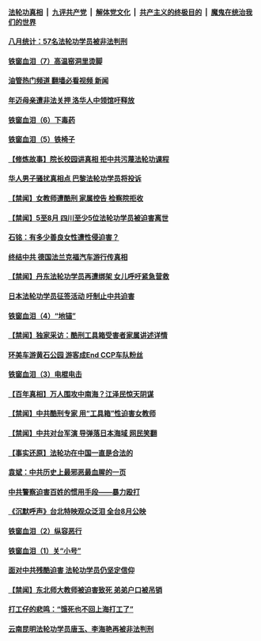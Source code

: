 ####  [法轮功真相](../../../../basic/blob/master/README.md?t=09131401) &nbsp;|&nbsp; [九评共产党](../../../../9ping.md/blob/master/README.md?t=09131401) &nbsp;|&nbsp; [解体党文化](../../../../jtdwh.md/blob/master/README.md?t=09131401)  &nbsp;|&nbsp; [共产主义的终极目的](../../../../gczydzjmd.md/blob/master/README.md?t=09131401) &nbsp;|&nbsp; [魔鬼在统治我们的世界](../../../../mgztzwmdsj.md/blob/master/README.md?t=09131401) 

#### [八月统计：57名法轮功学员被非法判刑](../pages/prog424/a103519627.md?t=09131401) 

#### [铁窗血泪（7）高温窑洞里烫脚](../pages/prog424/a103518216.md?t=09131401) 

#### [油管热门频道 翻墙必看视频 新闻](http://45.76.130.85:81/youtube.html?09131401)

#### [年迈母亲遭非法关押 洛华人中领馆吁释放](../pages/prog424/a103517422.md?t=09131401) 

#### [铁窗血泪（6）下毒药](../pages/prog424/a103515271.md?t=09131401) 

#### [铁窗血泪（5）铁椅子](../pages/prog424/a103513566.md?t=09131401) 

#### [【修炼故事】院长校园讲真相 拒中共污蔑法轮功课程](../pages/prog424/a103511114.md?t=09131401) 

#### [华人男子骚扰真相点 巴黎法轮功学员将投诉](../pages/prog424/a103511153.md?t=09131401) 

#### [【禁闻】女教师遭酷刑 家属控告 检察院拒收](../pages/prog424/a103509198.md?t=09131401) 

#### [【禁闻】5至8月 四川至少5位法轮功学员被迫害离世](../pages/prog424/a103508337.md?t=09131401) 

#### [石铭：有多少善良女性遭性侵迫害？](../pages/prog424/a103507672.md?t=09131401) 

#### [终结中共 德国法兰克福汽车游行传真相](../pages/prog424/a103504683.md?t=09131401) 

#### [【禁闻】丹东法轮功学员再遭绑架 女儿呼吁紧急营救](../pages/prog424/a103503620.md?t=09131401) 

#### [日本法轮功学员征签活动 吁制止中共迫害](../pages/prog424/a103503445.md?t=09131401) 

#### [铁窗血泪（4）“地锚”](../pages/prog424/a103502399.md?t=09131401) 

#### [【禁闻】独家采访：酷刑工具箱受害者家属讲述详情](../pages/prog424/a103502122.md?t=09131401) 

#### [环美车游黄石公园 游客成End CCP车队粉丝](../pages/prog424/a103499682.md?t=09131401) 

#### [铁窗血泪（3）电棍电击](../pages/prog424/a103499667.md?t=09131401) 

#### [【百年真相】万人围攻中南海？江泽民惊天阴谋](../pages/prog424/a103498319.md?t=09131401) 

#### [【禁闻】中共酷刑专家 用“工具箱”性迫害女教师](../pages/prog424/a103498367.md?t=09131401) 

#### [【禁闻】中共对台军演 导弹落日本海域 网民笑翻](../pages/prog424/a103495672.md?t=09131401) 

#### [【事实还原】法轮功在中国一直是合法的](../pages/prog424/a103494104.md?t=09131401) 

#### [袁斌：中共历史上最邪恶最血腥的一页](../pages/prog424/a103493872.md?t=09131401) 

#### [中共警察迫害百姓的惯用手段——暴力殴打](../pages/prog424/a103493800.md?t=09131401) 

#### [《沉默呼声》台北特映观众泛泪 全台8月公映](../pages/prog424/a103492627.md?t=09131401) 

#### [铁窗血泪（2）纵容恶行](../pages/prog424/a103491689.md?t=09131401) 

#### [铁窗血泪（1）关“小号”](../pages/prog424/a103491667.md?t=09131401) 

#### [面对中共残酷迫害 法轮功学员仍坚定信仰](../pages/prog424/a103489008.md?t=09131401) 

#### [【禁闻】东北师大教师被迫害致死 弟弟户口被吊销](../pages/prog424/a103487771.md?t=09131401) 

#### [打工仔的悲鸣：“饿死也不回上海打工了”](../pages/prog424/a103487230.md?t=09131401) 

#### [云南昆明法轮功学员唐玉、李海艳再被非法判刑](../pages/prog424/a103486767.md?t=09131401) 

<img src='http://gfw-breaker.win/goodnews/indexes/prog424.md' width='0px' height='0px'/>
